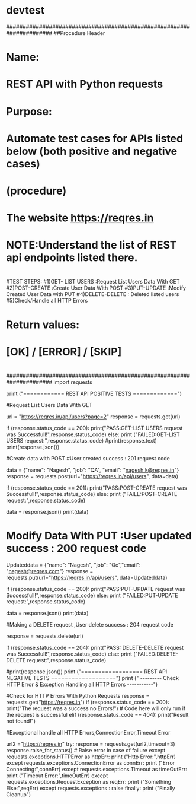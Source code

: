 # devtest
######################################################################
##Procedure Header
# Name:
#   REST API with Python requests
# Purpose:
#   Automate test cases for APIs listed below (both positive and negative cases)
#   (procedure)
#       The website https://reqres.in
# NOTE:Understand the list of REST api endpoints listed there.
#
#TEST STEPS:
#1)GET- LIST USERS :Request List Users Data With GET
#2)POST-CREATE :Create User Data With POST 
#3)PUT-UPDATE :Modify Created User Data with PUT
#4)DELETE-DELETE : Deleted listed users
#5)Check/Handle all HTTP Errors
#
# Return values:
#       [OK] / [ERROR] / [SKIP]
#
######################################################################
import requests

print ("============ REST API POSITIVE TESTS =============")

#Request List Users Data With GET

url = "https://reqres.in/api/users?page=2"
response = requests.get(url)         

if (response.status_code == 200):
    print("PASS:GET-LIST USERS request was Successfull!",response.status_code)
else:
    print ("FAILED:GET-LIST USERS request:",response.status_code)
#print(response.text)
print(response.json())

#Create data with POST 
#User created success : 201 request code

data = {"name": "Nagesh", "job": "QA", "email": "nagesh.k@reqres.in"}
response = requests.post(url="https://reqres.in/api/users", data=data)

if (response.status_code == 201):
    print("PASS:POST-CREATE request was Successfull!",response.status_code)
else:
    print ("FAILE:POST-CREATE request:",response.status_code)

data = response.json()
print(data)

# Modify Data With PUT :User updated success : 200 request code

Updateddata = {"name": "Nagesh", "job": "Qc","email": "nagesh@reqres.com"}
response = requests.put(url="https://reqres.in/api/users", data=Updateddata)

if (response.status_code == 200):
    print("PASS:PUT-UPDATE request was Successfull!",response.status_code)
else:
    print ("FAILED:PUT-UPDATE request:",response.status_code)

data = response.json()
print(data)

#Making a DELETE request ,User delete success : 204 request code

response = requests.delete(url)
   
if (response.status_code == 204):
    print("PASS: DELETE-DELETE request was Successfull!",response.status_code)
else:
    print ("FAILED:DELETE-DELETE request:",response.status_code)

#print(response.json())
print ("================== REST API NEGATIVE TESTS ===================")
print (" --------- Check HTTP Error & Exception Handling all HTTP Errors -----------")                          

#Check for HTTP Errors With Python Requests
response = requests.get("https://reqres.in")
if (response.status_code == 200):
    print("The request was a success no Errors!")
    # Code here will only run if the request is successful
elif (response.status_code == 404):
    print("Result not found!")

#Exceptional handle all HTTP Errors,ConnectionError,Timeout Error

url2 ="https://reqres.in"
try: 
    response = requests.get(url2,timeout=3) 
    response.raise_for_status()                 # Raise error in case of failure 
except requests.exceptions.HTTPError as httpErr: 
    print ("Http Error:",httpErr) 
except requests.exceptions.ConnectionError as connErr: 
    print ("Error Connecting:",connErr) 
except requests.exceptions.Timeout as timeOutErr: 
    print ("Timeout Error:",timeOutErr) 
except requests.exceptions.RequestException as reqErr: 
    print ("Something Else:",reqErr) 
except requests.exceptions : 
    raise
finally:
    print ("Finally Cleanup")
   

